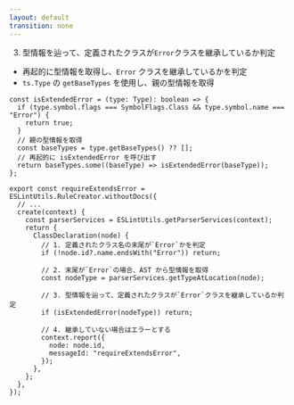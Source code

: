 ```yaml
---
layout: default
transition: none
---
```


<style scoped>
.slidev-vclick-hidden {
  display: none;
}
.small-code {
  .slidev-code {
    font-size: 0.875rem !important;
    line-height: 0rem !important;
  }
}
</style>

<div class="_bullet" v-click.hide="3">

3. 型情報を辿って、定義されたクラスが`Error`クラスを継承しているか判定

- 再起的に型情報を取得し、`Error` クラスを継承しているかを判定
- `ts.Type` の `getBaseTypes` を使用し、親の型情報を取得

```ts{*|5-6|5-9}
const isExtendedError = (type: Type): boolean => {
  if (type.symbol.flags === SymbolFlags.Class && type.symbol.name === "Error") {
    return true;
  }
  // 親の型情報を取得
  const baseTypes = type.getBaseTypes() ?? [];
  // 再起的に isExtendedError を呼び出す
  return baseTypes.some((baseType) => isExtendedError(baseType));
};
```

</div>

<div v-click="3" class="_bullet small-code">

```ts{*|*|7,8|10,11|13,14|16-20|*}
export const requireExtendsError = ESLintUtils.RuleCreator.withoutDocs({
  // ...
  create(context) {
    const parserServices = ESLintUtils.getParserServices(context);
    return {
      ClassDeclaration(node) {
        // 1. 定義されたクラス名の末尾が`Error`かを判定
        if (!node.id?.name.endsWith("Error")) return;

        // 2. 末尾が`Error`の場合、AST から型情報を取得
        const nodeType = parserServices.getTypeAtLocation(node);

        // 3. 型情報を辿って、定義されたクラスが`Error`クラスを継承しているか判定
        if (isExtendedError(nodeType)) return;

        // 4. 継承していない場合はエラーとする
        context.report({
          node: node.id,
          messageId: "requireExtendsError",
        });
      },
    };
  },
});
```

</div>

<!-- 
今回は isExtendedError という名前の関数を定義し、Error を継承している場合は true を返すようにしています。  

この関数では、Type (型情報)を引数にとり、その情報を見て、Error を継承しているかを判定し、継承している場合は、true を返すようにしています。

[click] また、先ほど紹介した typescript の getBaseTypes 関数を使用して、親の型情報を取得し、  
[click] 再起的に isExtendedError 関数を呼び出すことで、間接的に Error クラスを継承している場合にも対応できるようにしています。

ここまで実装できればあとは簡単で、この関数を実行し、Error を継承していない場合は、規約違反とみなすように実装します。  

[click] 最終的なコードはこちらのようになります  
上から順番に、[click]AST を元に定義されたクラス名の末尾が Error かを判定し、[click]末尾が Error の場合、AST から型情報を取得します。

そして、[click]型情報を辿って、定義されたクラスが Error クラスを継承しているか判定し、[click]継承していない場合はエラーにするといった感じになります。

[click]以上が、型情報を使用したカスタムリントルールの実装内容になります。  
-->